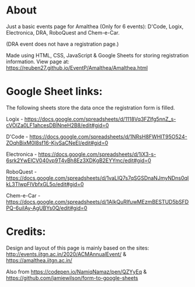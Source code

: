 # About
Just a basic events page for Amalthea (Only for 6 events): D'Code, Logix, Electronica, DRA, RoboQuest and Chem-e-Car.

(DRA event does not have a registration page.)

Made using HTML, CSS, JavaScript & Google Sheets for storing registration information. View page at:
https://reuben27.github.io/EventP/Amalthea/Amalthea.html

# Google Sheet links:
The following sheets store the data once the registration form is filled.

Logix - https://docs.google.com/spreadsheets/d/1118Vq3FZlfg5nnZ_s-cVOlZa0LF1ahcesDBlNneH2B8/edit#gid=0

D'Code - https://docs.google.com/spreadsheets/d/1NRsH8FWHIT95O524-ZOqhBixM0I8sf16-KjvSaCNeEI/edit#gid=0

Electronica - https://docs.google.com/spreadsheets/d/1iX3-s-6srk2YwElCV040vp9T4vBh8Ez3XDKgB2EYYmc/edit#gid=0

RoboQuest - https://docs.google.com/spreadsheets/d/1vaLIQ7s7qSGSDnaNJmyNDns0qIkL3TIwpFIVbfxGL5o/edit#gid=0

Chem-e-Car - https://docs.google.com/spreadsheets/d/1AIkQuRIfuwMEzmBESTUD5bSFDPQ-6uiIAy-AgUBYs0Q/edit#gid=0

# Credits:
Design and layout of this page is mainly based on the sites: http://events.iitgn.ac.in/2020/ACMAnnualEvent/  & https://amalthea.iitgn.ac.in/

Also from https://codepen.io/NamiqNamaz/pen/QZYyEq & https://github.com/jamiewilson/form-to-google-sheets
